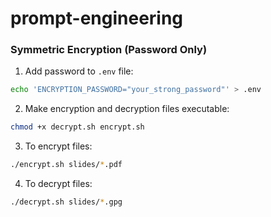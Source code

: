 # prompt-engineering

### Symmetric Encryption (Password Only)

1. Add password to `.env` file:

```bash
echo 'ENCRYPTION_PASSWORD="your_strong_password"' > .env
```

2. Make encryption and decryption files executable:

```bash
chmod +x decrypt.sh encrypt.sh
```

3. To encrypt files:

```bash
./encrypt.sh slides/*.pdf
```

4. To decrypt files:

```bash
./decrypt.sh slides/*.gpg
```
